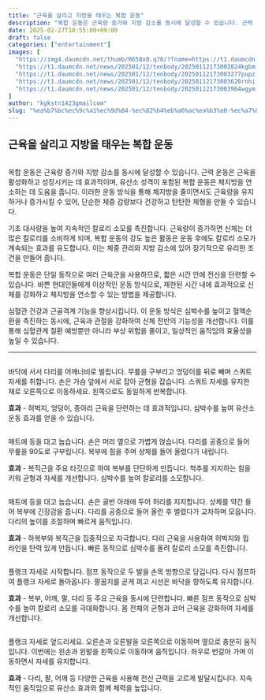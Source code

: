 ```yaml
---
title: "근육을 살리고 지방을 태우는 복합 운동"
description: "복합 운동은 근육량 증가와 지방 감소를 동시에 달성할 수 있습니다. 근력 운동은 근육을 활성화하고 성장시키는 데 효과적이며, 유산소 성격이 포함된 복합 운동은 체지방을 연소하는 데 도움을 줍니다. 이러한 운동 방식을 통해 체지방을 줄이면서도 근육량을 유지하거나 증가시킬"
date: 2025-02-27T18:55:00+09:00
draft: false
categories: ["entertainment"]
images: [
  "https://img4.daumcdn.net/thumb/R658x0.q70/?fname=https://t1.daumcdn.net/news/202501/12/tenbody/20250112173002441xyaj.jpg"
  "https://t1.daumcdn.net/news/202501/12/tenbody/20250112173002824kgbm.gif"
  "https://t1.daumcdn.net/news/202501/12/tenbody/20250112173003277pupz.gif"
  "https://t1.daumcdn.net/news/202501/12/tenbody/20250112173003620rnhi.gif"
  "https://t1.daumcdn.net/news/202501/12/tenbody/20250112173003964wgym.gif"
]
author: "kgkstn1423gmailcom"
slug: "%ea%b7%bc%ec%9c%a1%ec%9d%84-%ec%82%b4%eb%a6%ac%ea%b3%a0-%ec%a7%80%eb%b0%a9%ec%9d%84-%ed%83%9c%ec%9a%b0%eb%8a%94-%eb%b3%b5%ed%95%a9-%ec%9a%b4%eb%8f%99"
---
```


<h2 >근육을 살리고 지방을 태우는 복합 운동</h2> <figure ><img src="https://img4.daumcdn.net/thumb/R658x0.q70/?fname=https://t1.daumcdn.net/news/202501/12/tenbody/20250112173002441xyaj.jpg" alt=""/></figure> <p>복합 운동은 근육량 증가와 지방 감소를 동시에 달성할 수 있습니다. 근력 운동은 근육을 활성화하고 성장시키는 데 효과적이며, 유산소 성격이 포함된 복합 운동은 체지방을 연소하는 데 도움을 줍니다. 이러한 운동 방식을 통해 체지방을 줄이면서도 근육량을 유지하거나 증가시킬 수 있어, 단순한 체중 감량보다 건강하고 탄탄한 체형을 만들 수 있습니다.</p> <p>기초 대사량을 높여 지속적인 칼로리 소모를 촉진합니다. 근육량이 증가하면 신체는 더 많은 칼로리를 소비하게 되며, 복합 운동의 강도 높은 활동은 운동 후에도 칼로리 소모가 계속되는 효과를 유도합니다. 이는 체중 관리와 지방 감소에 있어 장기적으로 유리한 조건을 만들어 줍니다.</p> <p>복합 운동은 단일 동작으로 여러 근육군을 사용하므로, 짧은 시간 안에 전신을 단련할 수 있습니다. 바쁜 현대인들에게 이상적인 운동 방식으로, 제한된 시간 내에 효과적으로 신체를 강화하고 체지방을 연소할 수 있는 방법을 제공합니다.</p> <p>심혈관 건강과 근골격계 기능을 향상시킵니다. 이 운동 방식은 심박수를 높이고 혈액순환을 촉진하는 동시에, 근육과 관절을 강화하여 신체 전반의 기능성을 개선합니다. 이를 통해 심혈관계 질환 예방뿐만 아니라 부상 위험을 줄이고, 일상적인 움직임의 효율성을 높일 수 있습니다.</p> <hr /> <figure ><img src="https://t1.daumcdn.net/news/202501/12/tenbody/20250112173002824kgbm.gif" alt=""/></figure> <p>바닥에 서서 다리를 어깨너비로 벌립니다. 무릎을 구부리고 엉덩이를 뒤로 빼며 스쿼트 자세를 취합니다. 손은 가슴 앞에서 서로 잡아 균형을 잡습니다. 스쿼트 자세를 유지한 채로 오른쪽으로 이동하세요. 왼쪽으로도 동일하게 반복합니다.</p> <p><strong>효과</strong> - 허벅지, 엉덩이, 종아리 근육을 단련하는 데 효과적입니다. 심박수를 높여 유산소 운동 효과를 얻을 수 있습니다.</p> <figure ><img src="https://t1.daumcdn.net/news/202501/12/tenbody/20250112173003277pupz.gif" alt=""/></figure> <p>매트에 등을 대고 눕습니다. 손은 머리 옆으로 가볍게 얹습니다. 다리를 공중으로 들어 무릎을 90도로 구부립니다. 복부에 힘을 주며 상체를 들어 올렸다가 내립니다.</p> <p><strong>효과</strong> - 복직근을 주요 타깃으로 하여 복부를 단단하게 만듭니다. 척추를 지지하는 힘을 키워 균형과 자세를 개선합니다. 심박수를 높여 칼로리를 소모합니다.</p> <figure ><img src="https://t1.daumcdn.net/news/202501/12/tenbody/20250112173003620rnhi.gif" alt=""/></figure> <p>매트에 등을 대고 눕습니다. 손은 골반 아래에 두어 허리를 지지합니다. 상체를 약간 들어 복부에 긴장감을 줍니다. 다리를 공중으로 들어 올린 후 벌렸다가 교차하며 모읍니다. 다리의 높이를 조절하며 빠르게 움직입니다.</p> <p><strong>효과</strong> - 하복부와 복직근을 집중적으로 자극합니다. 다리 근육을 사용하여 허벅지와 힙 라인을 탄력 있게 만듭니다. 빠른 동작으로 심박수를 올려 칼로리 소모를 촉진합니다.</p> <figure ><img src="https://t1.daumcdn.net/news/202501/12/tenbody/20250112173003964wgym.gif" alt=""/></figure> <p>플랭크 자세로 시작합니다. 점프 동작으로 두 발을 손목 방향으로 당깁니다. 다시 점프하여 플랭크 자세로 돌아옵니다. 팔꿈치를 곧게 펴고 시선은 바닥을 향하도록 유지합니다.</p> <p><strong>효과</strong> - 복부, 어깨, 팔, 다리 등 주요 근육을 동시에 단련합니다. 빠른 점프 동작으로 심박수를 높여 칼로리 소모를 극대화합니다. 몸 전체의 균형과 코어 근육을 강화하여 자세를 개선합니다.</p> <figure ><img src="https://t1.daumcdn.net/news/202501/12/tenbody/20250112173004295qktq.gif" alt=""/></figure> <p>플랭크 자세로 엎드리세요. 오른손과 오른발을 오른쪽으로 이동하며 옆으로 충분히 움직입니다. 이번에는 왼손과 왼발을 왼쪽으로 이동하며 움직입니다. 좌우로 번갈아 가며 이동하면서 자세를 유지합니다.</p> <p><strong>효과</strong> - 다리, 팔, 어깨 등 다양한 근육을 사용해 전신 근력을 고르게 발달시킵니다. 지속적인 움직임으로 유산소 효과와 함께 체력을 높입니다.</p>